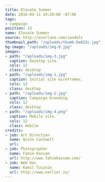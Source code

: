 ```yaml
---
title: Elevate Summer
date: 2016-04-11 19:29:00 -07:00
tags:
- campaign
position: 13
name: Elevate Summer
source: http://everlane.com/sandals
thumbnail_path: "/uploads/thumb-5e622c.jpg"
bg-image: "/uploads/img-0.jpg"
images:
- path: "/uploads/img-3.jpg"
  caption: Desktop site.
  cols: 12
  class: desktop
- path: "/uploads/img-1.jpg"
  caption: Initial site wireframes.
  cols: 12
  class: desktop
- path: "/uploads/img-2.jpg"
  caption: Campaign branding.
  cols: 12
  class: desktop
- path: "/uploads/img-4.png"
  caption: Mobile site.
  cols: 12
  class: mobile
credits:
- job: Art Direction
  name: Quinn Cantwell
  url: 
- job: Photographer
  name: Fahim Kassam
  url: http://www.fahimkassam.com/
- job: Web Dev
  name: Kamil Tusznio
  url: http://www.earlier.io/
---
```


